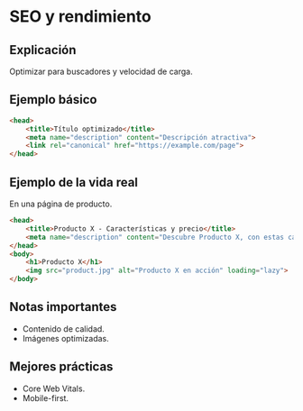 # SEO y rendimiento

## Explicación

Optimizar para buscadores y velocidad de carga.

## Ejemplo básico

```html
<head>
    <title>Título optimizado</title>
    <meta name="description" content="Descripción atractiva">
    <link rel="canonical" href="https://example.com/page">
</head>
```

## Ejemplo de la vida real

En una página de producto.

```html
<head>
    <title>Producto X - Características y precio</title>
    <meta name="description" content="Descubre Producto X, con estas características únicas. Precio competitivo.">
</head>
<body>
    <h1>Producto X</h1>
    <img src="product.jpg" alt="Producto X en acción" loading="lazy">
</body>
```

## Notas importantes

- Contenido de calidad.
- Imágenes optimizadas.

## Mejores prácticas

- Core Web Vitals.
- Mobile-first.